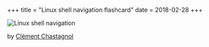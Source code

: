 +++
title = "Linux shell navigation flashcard"
date = 2018-02-28
+++

![Linux shell navigation](/img/cli-navigation.png)

by [Clément Chastagnol](https://clementc.github.io/blog/2018/01/25/moving_cli)
